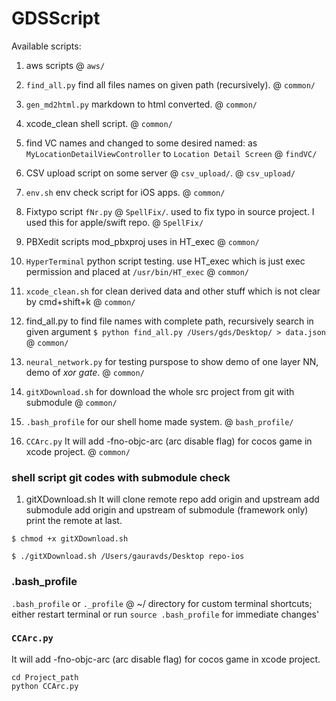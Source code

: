 # GDSScript

Available scripts:

1. aws scripts @ `aws/`

1. `find_all.py` find all files names on given path (recursively). @ `common/`

1. `gen_md2html.py` markdown to html converted. @ `common/`

1. xcode_clean shell script. @ `common/`

1. find VC names and changed to some desired named: as `MyLocationDetailViewController` to `Location Detail Screen` @ `findVC/`

1. CSV upload script on some server @ `csv_upload/`. @ `csv_upload/`

1. `env.sh` env check script for iOS apps. @ `common/`

1. Fixtypo script  `fNr.py` @ `SpellFix/`. used to fix typo in source project. I used this for apple/swift repo. @ `SpellFix/`

1. PBXedit scripts mod_pbxproj uses in HT_exec @ `common/`

1. `HyperTerminal` python script testing. use HT_exec which is just exec permission and placed at  `/usr/bin/HT_exec` @ `common/`

1. `xcode_clean.sh` for clean derived data and other stuff which is not clear by cmd+shift+k @ `common/`

1. find_all.py to find file names with complete path, recursively search in given argument `$ python find_all.py /Users/gds/Desktop/ > data.json` @ `common/`

1. `neural_network.py` for testing purspose to show demo of one layer NN, demo of *xor gate*. @ `common/`

1. `gitXDownload.sh` for download the whole src project from git with submodule @ `common/`

1. `.bash_profile` for our shell home made system. @ `bash_profile/`

1. `CCArc.py` It will add -fno-objc-arc (arc disable flag) for cocos game in xcode project. @ `common/`

### shell script git codes with submodule check

1. gitXDownload.sh
It will clone remote repo
add origin and upstream
add submodule
add origin and upstream of submodule (framework only)
print the remote at last.

  `$ chmod +x gitXDownload.sh`

  `$ ./gitXDownload.sh /Users/gauravds/Desktop repo-ios`

### .bash_profile
 `.bash_profile` or `._profile` @ ~/ directory for custom terminal shortcuts; either restart terminal or run `source .bash_profile` for immediate changes'

### `CCArc.py`

  It will add -fno-objc-arc (arc disable flag) for cocos game in xcode project.
  ```
  cd Project_path
  python CCArc.py
  ```
